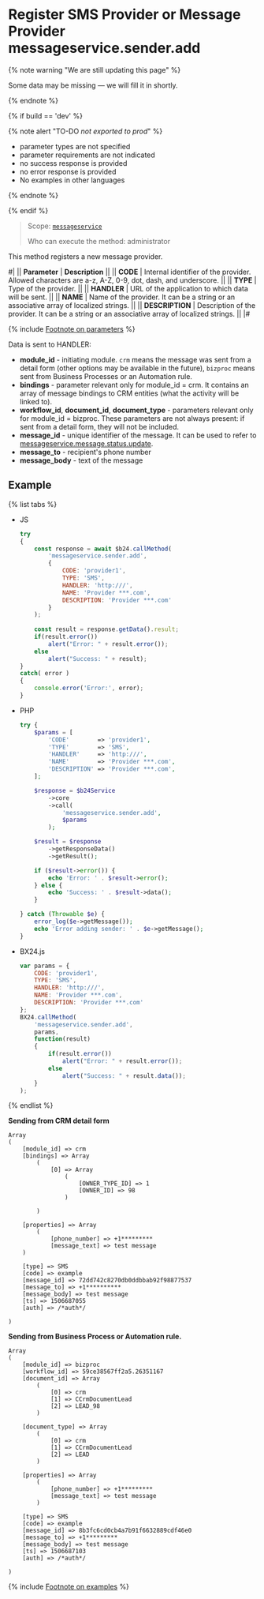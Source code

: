 # Register SMS Provider or Message Provider messageservice.sender.add

{% note warning "We are still updating this page" %}

Some data may be missing — we will fill it in shortly.

{% endnote %}

{% if build == 'dev' %}

{% note alert "TO-DO _not exported to prod_" %}

- parameter types are not specified
- parameter requirements are not indicated
- no success response is provided
- no error response is provided
- No examples in other languages

{% endnote %}

{% endif %}

> Scope: [`messageservice`](../scopes/permissions.md)
>
> Who can execute the method: administrator

This method registers a new message provider.

#|
|| **Parameter** | **Description** ||
|| **CODE** | Internal identifier of the provider. Allowed characters are a-z, A-Z, 0-9, dot, dash, and underscore. ||
|| **TYPE** | Type of the provider. ||
|| **HANDLER** | URL of the application to which data will be sent. ||
|| **NAME** | Name of the provider. It can be a string or an associative array of localized strings. ||
|| **DESCRIPTION** | Description of the provider. It can be a string or an associative array of localized strings. ||
|#

{% include [Footnote on parameters](../../_includes/required.md) %}

Data is sent to HANDLER:

- **module_id** - initiating module. `crm` means the message was sent from a detail form (other options may be available in the future), `bizproc` means sent from Business Processes or an Automation rule.
- **bindings** - parameter relevant only for module_id = crm. It contains an array of message bindings to CRM entities (what the activity will be linked to).
- **workflow_id**, **document_id**, **document_type** - parameters relevant only for module_id = bizproc. These parameters are not always present: if sent from a detail form, they will not be included.
- **message_id** - unique identifier of the message. It can be used to refer to [messageservice.message.status.update](messageservice-message-status-update.md).
- **message_to** - recipient's phone number
- **message_body** - text of the message

## Example

{% list tabs %}

- JS

    ```js
    try
    {
    	const response = await $b24.callMethod(
    		'messageservice.sender.add',
    		{
    			CODE: 'provider1',
    			TYPE: 'SMS',
    			HANDLER: 'http:///',
    			NAME: 'Provider ***.com',
    			DESCRIPTION: 'Provider ***.com'
    		}
    	);
    	
    	const result = response.getData().result;
    	if(result.error())
    		alert("Error: " + result.error());
    	else
    		alert("Success: " + result);
    }
    catch( error )
    {
    	console.error('Error:', error);
    }
    ```

- PHP

    ```php
    try {
        $params = [
            'CODE'        => 'provider1',
            'TYPE'        => 'SMS',
            'HANDLER'     => 'http:///',
            'NAME'        => 'Provider ***.com',
            'DESCRIPTION' => 'Provider ***.com',
        ];
    
        $response = $b24Service
            ->core
            ->call(
                'messageservice.sender.add',
                $params
            );
    
        $result = $response
            ->getResponseData()
            ->getResult();
    
        if ($result->error()) {
            echo 'Error: ' . $result->error();
        } else {
            echo 'Success: ' . $result->data();
        }
    
    } catch (Throwable $e) {
        error_log($e->getMessage());
        echo 'Error adding sender: ' . $e->getMessage();
    }
    ```

- BX24.js

    ```js
    var params = {
        CODE: 'provider1',
        TYPE: 'SMS',
        HANDLER: 'http:///',
        NAME: 'Provider ***.com',
        DESCRIPTION: 'Provider ***.com'
    };
    BX24.callMethod(
        'messageservice.sender.add',
        params,
        function(result)
        {
            if(result.error())
                alert("Error: " + result.error());
            else
                alert("Success: " + result.data());
        }
    );
    ```

{% endlist %}

**Sending from CRM detail form**

```plaintext
Array
(
    [module_id] => crm
    [bindings] => Array
        (
            [0] => Array
                (
                    [OWNER_TYPE_ID] => 1
                    [OWNER_ID] => 98
                )

        )

    [properties] => Array
        (
            [phone_number] => +1*********
            [message_text] => test message
    )

    [type] => SMS
    [code] => example
    [message_id] => 72dd742c8270db0ddbbab92f98877537
    [message_to] => +1**********
    [message_body] => test message
    [ts] => 1506687055
    [auth] => /*auth*/

)
```

**Sending from Business Process or Automation rule.**

```plaintext
Array
(
    [module_id] => bizproc
    [workflow_id] => 59ce38567ff2a5.26351167
    [document_id] => Array
        (
            [0] => crm
            [1] => CCrmDocumentLead
            [2] => LEAD_98
        )

    [document_type] => Array
        (
            [0] => crm
            [1] => CCrmDocumentLead
            [2] => LEAD
        )

    [properties] => Array
        (
            [phone_number] => +1*********
            [message_text] => test message
        )

    [type] => SMS
    [code] => example
    [message_id] => 8b3fc6cd0cb4a7b91f6632889cdf46e0
    [message_to] => +1*********
    [message_body] => test message
    [ts] => 1506687103
    [auth] => /*auth*/

)
```
{% include [Footnote on examples](../../_includes/examples.md) %}